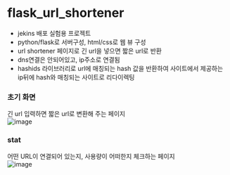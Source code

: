 # flask_url_shortener
* jekins 배포 실험용 프로젝트
* python/flask로 서버구성, html/css로 웹 뷰 구성
* url shortener 페이지로 긴 url을 넣으면 짧은 url로 반환
* dns연결은 안되어있고, ip주소로 연결됨 
* hashids 라이브러리로 url에 매칭되는 hash 값을 반환하여 사이트에서 제공하는 ip뒤에 hash와 매칭되는 사이트로 리다이렉팅

### 초기 화면  
긴 url 입력하면 짧은 url로 변환해 주는 페이지  
![image](https://user-images.githubusercontent.com/33820372/115992975-5cff0500-a60b-11eb-8de4-32c92318db37.png)

### stat  
어떤 URL이 연결되어 있는지, 사용량이 어떠한지 체크하는 페이지  
![image](https://user-images.githubusercontent.com/33820372/115992995-891a8600-a60b-11eb-83f6-87926ba4fb0a.png)
